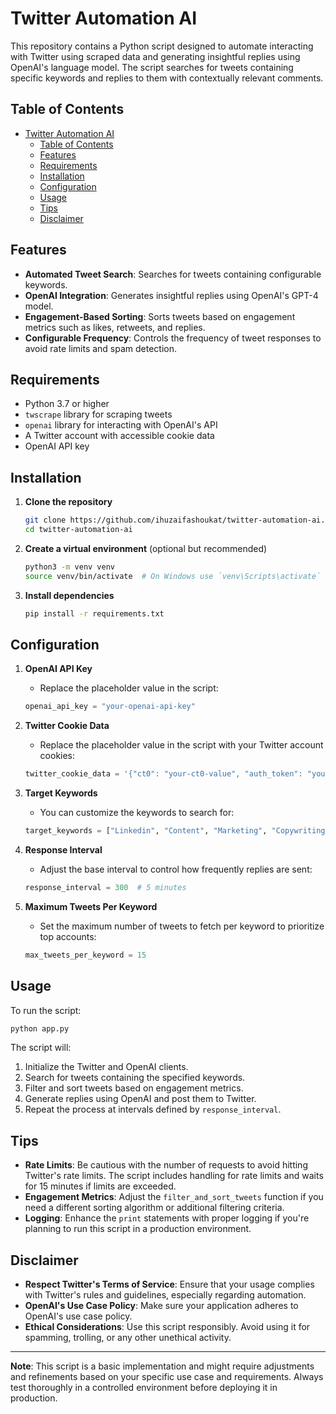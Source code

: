 # Twitter Automation AI

This repository contains a Python script designed to automate interacting with Twitter using scraped data and generating insightful replies using OpenAI's language model. The script searches for tweets containing specific keywords and replies to them with contextually relevant comments.

## Table of Contents

- [Twitter Automation AI](#twitter-automation-ai)
  - [Table of Contents](#table-of-contents)
  - [Features](#features)
  - [Requirements](#requirements)
  - [Installation](#installation)
  - [Configuration](#configuration)
  - [Usage](#usage)
  - [Tips](#tips)
  - [Disclaimer](#disclaimer)

## Features

- **Automated Tweet Search**: Searches for tweets containing configurable keywords.
- **OpenAI Integration**: Generates insightful replies using OpenAI's GPT-4 model.
- **Engagement-Based Sorting**: Sorts tweets based on engagement metrics such as likes, retweets, and replies.
- **Configurable Frequency**: Controls the frequency of tweet responses to avoid rate limits and spam detection.

## Requirements

- Python 3.7 or higher
- `twscrape` library for scraping tweets
- `openai` library for interacting with OpenAI's API
- A Twitter account with accessible cookie data
- OpenAI API key

## Installation

1. **Clone the repository**

    ```bash
    git clone https://github.com/ihuzaifashoukat/twitter-automation-ai.git
    cd twitter-automation-ai
    ```

2. **Create a virtual environment** (optional but recommended)

    ```bash
    python3 -m venv venv
    source venv/bin/activate  # On Windows use `venv\Scripts\activate`
    ```

3. **Install dependencies**

    ```bash
    pip install -r requirements.txt
    ```

## Configuration

1. **OpenAI API Key**
    - Replace the placeholder value in the script:
    ```python
    openai_api_key = "your-openai-api-key"
    ```

2. **Twitter Cookie Data**
    - Replace the placeholder value in the script with your Twitter account cookies:
    ```python
    twitter_cookie_data = '{"ct0": "your-ct0-value", "auth_token": "your-auth-token"}'
    ```

3. **Target Keywords**
    - You can customize the keywords to search for:
    ```python
    target_keywords = ["Linkedin", "Content", "Marketing", "Copywriting", "Ghostwriting"]
    ```

4. **Response Interval**
    - Adjust the base interval to control how frequently replies are sent:
    ```python
    response_interval = 300  # 5 minutes
    ```

5. **Maximum Tweets Per Keyword**
    - Set the maximum number of tweets to fetch per keyword to prioritize top accounts:
    ```python
    max_tweets_per_keyword = 15
    ```

## Usage

To run the script:

```bash
python app.py
```

The script will:
1. Initialize the Twitter and OpenAI clients.
2. Search for tweets containing the specified keywords.
3. Filter and sort tweets based on engagement metrics.
4. Generate replies using OpenAI and post them to Twitter.
5. Repeat the process at intervals defined by `response_interval`.

## Tips

- **Rate Limits**: Be cautious with the number of requests to avoid hitting Twitter's rate limits. The script includes handling for rate limits and waits for 15 minutes if limits are exceeded.
- **Engagement Metrics**: Adjust the `filter_and_sort_tweets` function if you need a different sorting algorithm or additional filtering criteria.
- **Logging**: Enhance the `print` statements with proper logging if you're planning to run this script in a production environment.

## Disclaimer

- **Respect Twitter's Terms of Service**: Ensure that your usage complies with Twitter's rules and guidelines, especially regarding automation.
- **OpenAI's Use Case Policy**: Make sure your application adheres to OpenAI's use case policy.
- **Ethical Considerations**: Use this script responsibly. Avoid using it for spamming, trolling, or any other unethical activity.

---

**Note**: This script is a basic implementation and might require adjustments and refinements based on your specific use case and requirements. Always test thoroughly in a controlled environment before deploying it in production.